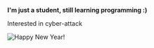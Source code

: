 **I'm just a student, still learning programming :)**

Interested in cyber-attack

![Happy New Year!](https://i.imgur.com/tCGSEE6.gif)

<!--![Leeon123's github stats](https://github-readme-stats.vercel.app/api?username=Leeon123&show_icons=true&bg_color=00FFFF,0080FF,FF00FF&text_color=00FFFF&title_color=00FF00&icon_color=00FF00&count_private=true&include_all_commits=true)

<!--![Top Langs](https://github-readme-stats.vercel.app/api/top-langs/?username=Leeon123&layout=compact&text_color=FFFF00&title_color=00FF00&bg_color=3200FF,6400FF,9600FF,C800FF,FA00FF)
<!--
**Leeon123/Leeon123** is a ✨ _special_ ✨ repository because its `README.md` (this file) appears on your GitHub profile.

Here are some ideas to get you started:

- 🔭 I’m currently working on ...
- 🌱 I’m currently learning ...
- 👯 I’m looking to collaborate on ...
- 🤔 I’m looking for help with ...
- 💬 Ask me about ...
- 📫 How to reach me: ...
- 😄 Pronouns: ...
- ⚡ Fun fact: ...
-->
